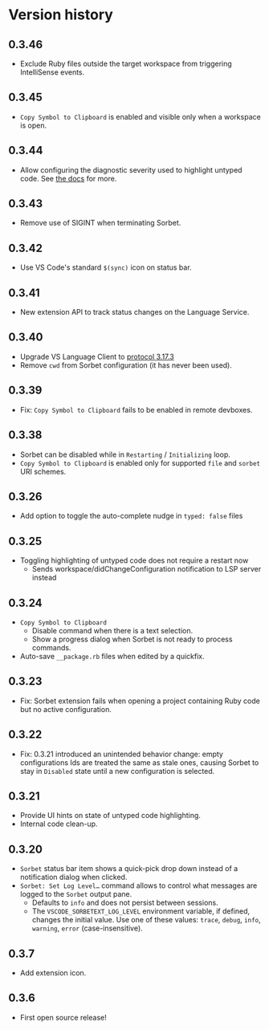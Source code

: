 # Version history

## 0.3.46
- Exclude Ruby files outside the target workspace from triggering IntelliSense events.

## 0.3.45
- `Copy Symbol to Clipboard` is enabled and visible only when a workspace is open.

## 0.3.44
- Allow configuring the diagnostic severity used to highlight untyped code. See [the docs](https://sorbet.org/docs/highlight-untyped) for more.

## 0.3.43
- Remove use of SIGINT when terminating Sorbet.

## 0.3.42
- Use VS Code's standard `$(sync)` icon on status bar.

## 0.3.41
- New extension API to track status changes on the Language Service.

## 0.3.40
- Upgrade VS Language Client to [protocol 3.17.3](https://github.com/microsoft/vscode-languageserver-node/blob/main/README.md#3173-protocol-810-json-rpc-810-client-and-810-server)
- Remove `cwd` from Sorbet configuration (it has never been used).

## 0.3.39
- Fix: `Copy Symbol to Clipboard` fails to be enabled in remote devboxes.

## 0.3.38
- Sorbet can be disabled while in `Restarting` / `Initializing` loop.
- `Copy Symbol to Clipboard` is enabled only for supported `file` and `sorbet` URI schemes.

## 0.3.26
- Add option to toggle the auto-complete nudge in `typed: false` files

## 0.3.25
- Toggling highlighting of untyped code does not require a restart now
  - Sends workspace/didChangeConfiguration notification to LSP server instead

## 0.3.24
- `Copy Symbol to Clipboard`
  - Disable command when there is a text selection.
  - Show a progress dialog when Sorbet is not ready to process commands.
- Auto-save `__package.rb` files when edited by a quickfix.

## 0.3.23
- Fix: Sorbet extension fails when opening a project containing Ruby code but no active configuration.

## 0.3.22
- Fix: 0.3.21 introduced an unintended behavior change: empty configurations Ids are treated the same as stale ones, causing Sorbet to stay in `Disabled` state until a new configuration is selected.

## 0.3.21
- Provide UI hints on state of untyped code highlighting.
- Internal code clean-up.

## 0.3.20
- `Sorbet` status bar item shows a quick-pick drop down instead of a notification dialog when clicked.
- `Sorbet: Set Log Level…` command allows to control what messages are logged to the `Sorbet` output pane.
  - Defaults to `info` and does not persist between sessions.
  - The `VSCODE_SORBETEXT_LOG_LEVEL` environment variable, if defined, changes the initial value. Use one of these values: `trace`, `debug`, `info`, `warning`, `error` (case-insensitive).

## 0.3.7
- Add extension icon.

## 0.3.6
- First open source release!
